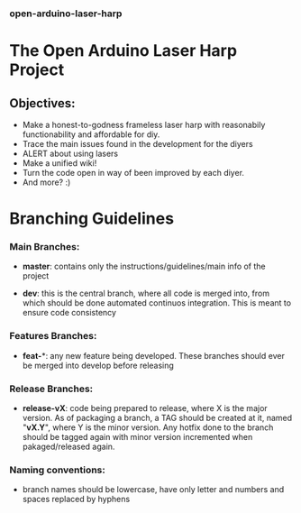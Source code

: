 ### open-arduino-laser-harp
# The Open Arduino Laser Harp Project

Objectives:
-----------
*  Make a honest-to-godness frameless laser harp with reasonabily functionability and affordable for diy.
*  Trace the main issues found in the development for the diyers
*  ALERT about using lasers
*  Make a unified wiki!
*  Turn the code open in way of been improved by each diyer.
*  And more? :)

# Branching Guidelines #

### Main Branches: 

*  **master**: contains only the instructions/guidelines/main info of the project 

*  **dev**: this is the central branch, where all code is merged into, from which should be done automated continuos integration. This is meant to ensure code consistency
 
### Features Branches: 

*  **feat-***: any new feature being developed. These branches should ever be merged into develop before releasing
 
### Release Branches: 

*  **release-vX**: code being prepared to release, where X is the major version. As of packaging a branch, a TAG should be created at it, named "**vX.Y**", where Y is the minor version. Any hotfix done to the branch should be tagged again with minor version incremented when pakaged/released again.

### Naming conventions:

*  branch names should be lowercase, have only letter and numbers and spaces replaced by hyphens